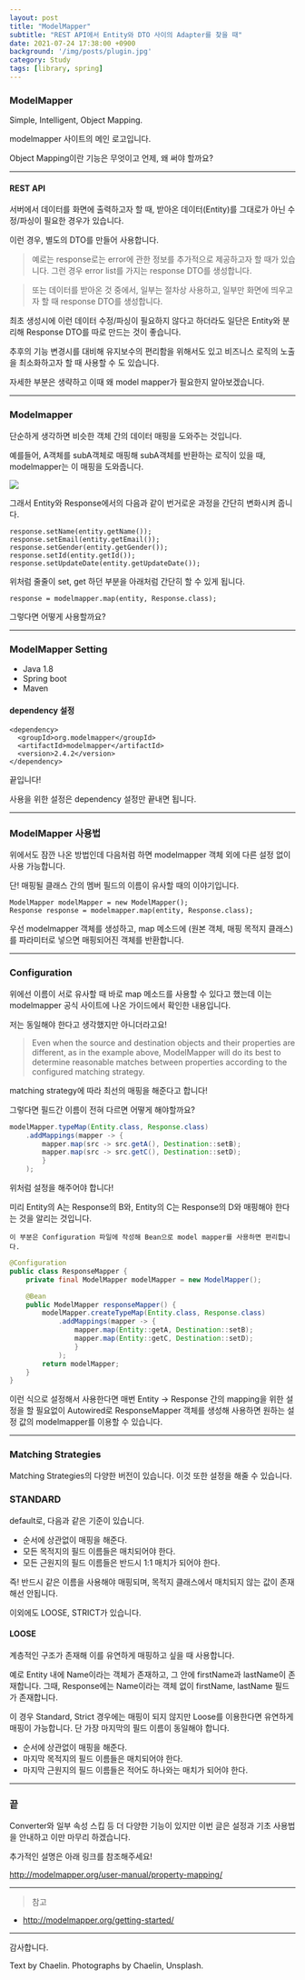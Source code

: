 ```yaml
---
layout: post
title: "ModelMapper"
subtitle: "REST API에서 Entity와 DTO 사이의 Adapter를 찾을 때"
date: 2021-07-24 17:38:00 +0900
background: '/img/posts/plugin.jpg'
category: Study
tags: [library, spring]
---
```

### ModelMapper
Simple, Intelligent, Object Mapping.

modelmapper 사이트의 메인 로고입니다. 

Object Mapping이란 기능은 무엇이고 언제, 왜 써야 할까요?

*****

#### REST API
서버에서 데이터를 화면에 출력하고자 할 때, 받아온 데이터(Entity)를 그대로가 아닌 수정/파싱이 필요한 경우가 있습니다. 

이런 경우, 별도의 DTO를 만들어 사용합니다.

> 예로는 response로는 error에 관한 정보를 추가적으로 제공하고자 할 때가 있습니다. 그런 경우 error list를 가지는 response DTO를 생성합니다.

> 또는 데이터를 받아온 것 중에서, 일부는 절차상 사용하고, 일부만 화면에 띄우고자 할 때 response DTO를 생성합니다.

최초 생성시에 이런 데이터 수정/파싱이 필요하지 않다고 하더라도 일단은 Entity와 분리해 Response DTO를 따로 만드는 것이 좋습니다. 

추후의 기능 변경시를 대비해 유지보수의 편리함을 위해서도 있고 비즈니스 로직의 노출을 최소화하고자 할 때 사용할 수 도 있습니다.

자세한 부분은 생략하고 이때 왜 model mapper가 필요한지 알아보겠습니다.

*****

### Modelmapper
단순하게 생각하면 비슷한 객체 간의 데이터 매핑을 도와주는 것입니다.

예를들어, A객체를 subA객체로 매핑해 subA객체를 반환하는 로직이 있을 때, modelmapper는 이 매핑을 도와줍니다.

<img class="img-fluid" src="/img/posts/inPost/modelMapper-01.png">

그래서 Entity와 Response에서의 다음과 같이 번거로운 과정을 간단히 변화시켜 줍니다.


```
response.setName(entity.getName());
response.setEmail(entity.getEmail());
response.setGender(entity.getGender());
response.setId(entity.getId());
response.setUpdateDate(entity.getUpdateDate());
```

위처럼 줄줄이 set, get 하던 부분을 아래처럼 간단히 할 수 있게 됩니다.

```
response = modelmapper.map(entity, Response.class);
```

그렇다면 어떻게 사용할까요?

*****

### ModelMapper Setting

* Java 1.8
* Spring boot 
* Maven

#### dependency 설정

```
<dependency>
  <groupId>org.modelmapper</groupId>
  <artifactId>modelmapper</artifactId>
  <version>2.4.2</version>
</dependency>
```

끝입니다!

사용을 위한 설정은 dependency 설정만 끝내면 됩니다.

*****

### ModelMapper 사용법
위에서도 잠깐 나온 방법인데 다음처럼 하면 modelmapper 객체 외에 다른 설정 없이 사용 가능합니다.

단! 매핑될 클래스 간의 멤버 필드의 이름이 유사할 때의 이야기입니다.

```
ModelMapper modelMapper = new ModelMapper();
Response response = modelmapper.map(entity, Response.class);
```

우선 modelmapper 객체를 생성하고, map 메소드에 (원본 객체, 매핑 목적지 클래스)를 파라미터로 넣으면 매핑되어진 객체를 반환합니다.

*****

### Configuration

위에선 이름이 서로 유사할 때 바로 map 메소드를 사용할 수 있다고 했는데 이는 modelmapper 공식 사이트에 나온 가이드에서 확인한 내용입니다.

저는 동일해야 한다고 생각했지만 아니더라고요!

> Even when the source and destination objects and their properties are different, as in the example above, ModelMapper will do its best to determine reasonable matches between properties according to the configured matching strategy.

matching strategy에 따라 최선의 매핑을 해준다고 합니다!

그렇다면 필드간 이름이 전혀 다르면 어떻게 해야할까요?

``` java
modelMapper.typeMap(Entity.class, Response.class)
    .addMappings(mapper -> {
        mapper.map(src -> src.getA(), Destination::setB);
        mapper.map(src -> src.getC(), Destination::setD);
        }
    );
```
위처럼 설정을 해주어야 합니다!

미리 Entity의 A는 Response의 B와, Entity의 C는 Response의 D와 매핑해야 한다는 것을 알리는 것입니다.

```이 부분은 Configuration 파일에 작성해 Bean으로 model mapper를 사용하면 편리합니다.```

``` java
@Configuration
public class ResponseMapper {
    private final ModelMapper modelMapper = new ModelMapper();

    @Bean
    public ModelMapper responseMapper() {
        modelMapper.createTypeMap(Entity.class, Response.class)
            .addMappings(mapper -> {
                mapper.map(Entity::getA, Destination::setB);
                mapper.map(Entity::getC, Destination::setD);
                }
            );
        return modelMapper;
    }
}

```

이런 식으로 설정해서 사용한다면 매번 Entity -> Response 간의 mapping을 위한 설정을 할 필요없이 Autowired로 ResponseMapper 객체를 생성해 사용하면 원하는 설정 값의 modelmapper를 이용할 수 있습니다.

*****

### Matching Strategies
Matching Strategies의 다양한 버전이 있습니다. 이것 또한 설정을 해줄 수 있습니다.

### STANDARD
default로, 다음과 같은 기준이 있습니다.
* 순서에 상관없이 매핑을 해준다.
* 모든 목적지의 필드 이름들은 매치되어야 한다.
* 모든 근원지의 필드 이름들은 반드시 1:1 매치가 되어야 한다.

즉! 반드시 같은 이름을 사용해야 매핑되며, 목적지 클래스에서 매치되지 않는 값이 존재해선 안됩니다.

이외에도 LOOSE, STRICT가 있습니다.

#### LOOSE
계층적인 구조가 존재해 이를 유연하게 매핑하고 싶을 때 사용합니다.

예로 Entity 내에 Name이라는 객체가 존재하고, 그 안에 firstName과 lastName이 존재합니다. 그때, Response에는 Name이라는 객체 없이 firstName, lastName 필드가 존재합니다. 

이 경우 Standard, Strict 경우에는 매핑이 되지 않지만 Loose를 이용한다면 유연하게 매핑이 가능합니다. 단 가장 마지막의 필드 이름이 동일해야 합니다.

* 순서에 상관없이 매핑을 해준다.
* 마지막 목적지의 필드 이름들은 매치되어야 한다.
* 마지막 근원지의 필드 이름들은 적어도 하나와는 매치가 되어야 한다.

*****

### 끝
Converter와 일부 속성 스킵 등 더 다양한 기능이 있지만 이번 글은 설정과 기초 사용법을 안내하고 이만 마무리 하겠습니다.

추가적인 설명은 아래 링크를 참조해주세요!

<a href="http://modelmapper.org/user-manual/property-mapping/">http://modelmapper.org/user-manual/property-mapping/</a>

*****

> 참고
 * <a href="http://modelmapper.org/getting-started/">http://modelmapper.org/getting-started/</a>

*****

감사합니다.

<p class = "placeholder">Text by Chaelin. Photographs by Chaelin, Unsplash.</p>
